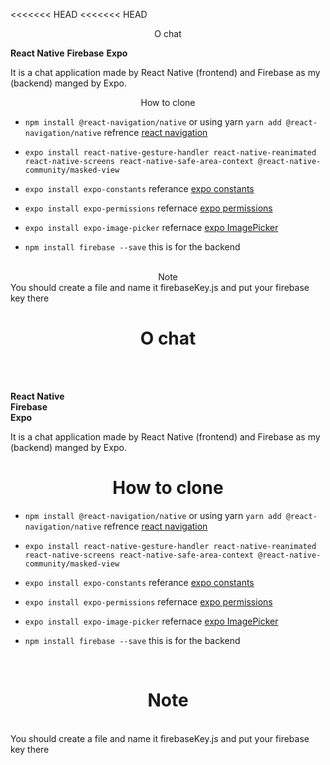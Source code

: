 <<<<<<< HEAD
<<<<<<< HEAD
<center>O chat</center>

**React Native**
**Firebase**
**Expo**

It is a chat application made by React Native (frontend)
and Firebase as my (backend) manged by Expo. <br />

<center>How to clone</center>

* `npm install @react-navigation/native` or using yarn `yarn add @react-navigation/native` refrence [react navigation](https://reactnavigation.org/docs/getting-started/) <br/>

* `expo install react-native-gesture-handler react-native-reanimated react-native-screens react-native-safe-area-context @react-native-community/masked-view`

* `expo install expo-constants` referance [expo constants](https://docs.expo.io/versions/latest/sdk/constants/)

* `expo install expo-permissions` refernace [expo permissions](https://docs.expo.io/versions/latest/sdk/permissions/)

* `expo install expo-image-picker` refernace [expo ImagePicker](https://docs.expo.io/versions/latest/sdk/imagepicker/)

* `npm install firebase --save` this is for the backend
<br />

<center> Note </center>
You should create a file and name it firebaseKey.js and put your firebase key there
<h1 align="center">O chat </h1> <br /><br />
  
**React Native** <br />
**Firebase** <br />
**Expo** <br />

It is a chat application made by React Native (frontend)
and Firebase as my (backend) manged by Expo. <br />

<h1 align="center">How to clone</h1>

* `npm install @react-navigation/native` or using yarn `yarn add @react-navigation/native` refrence [react navigation](https://reactnavigation.org/docs/getting-started/) <br/>

* `expo install react-native-gesture-handler react-native-reanimated react-native-screens react-native-safe-area-context @react-native-community/masked-view`

* `expo install expo-constants` referance [expo constants](https://docs.expo.io/versions/latest/sdk/constants/)

* `expo install expo-permissions` refernace [expo permissions](https://docs.expo.io/versions/latest/sdk/permissions/)

* `expo install expo-image-picker` refernace [expo ImagePicker](https://docs.expo.io/versions/latest/sdk/imagepicker/)

* `npm install firebase --save` this is for the backend
<br />

<h1 align="center">Note</h1> <br />
You should create a file and name it firebaseKey.js and put your firebase key there
